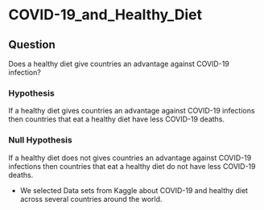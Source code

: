 # COVID-19_and_Healthy_Diet
## Question 
Does a healthy diet give countries an advantage against COVID-19 infection?
### Hypothesis
If a healthy diet gives countries an advantage against COVID-19 infections then countries that eat a healthy diet have less COVID-19 deaths.
### Null Hypothesis
If a healthy diet does not gives countries an advantage against COVID-19 infections then countries that eat a healthy diet do not have less COVID-19 deaths.

* We selected Data sets from Kaggle about COVID-19 and healthy diet across several countries around the world. 
